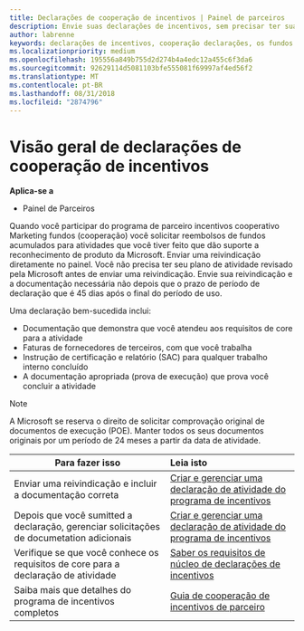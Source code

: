 ```yaml
---
title: Declarações de cooperação de incentivos | Painel de parceiros
description: Envie suas declarações de incentivos, sem precisar ter sua atividade de plano analisada pela primeira vez.
author: labrenne
keywords: declarações de incentivos, cooperação declarações, os fundos cooperativos
ms.localizationpriority: medium
ms.openlocfilehash: 195556a849b755d2d274b4a4edc12a455c6f3da6
ms.sourcegitcommit: 92629114d5081103bfe555081f69997af4ed56f2
ms.translationtype: MT
ms.contentlocale: pt-BR
ms.lasthandoff: 08/31/2018
ms.locfileid: "2874796"
---
```

# <a name="incentives-co-op-claims-overview"></a>Visão geral de declarações de cooperação de incentivos

**Aplica-se a**

- Painel de Parceiros

Quando você participar do programa de parceiro incentivos cooperativo Marketing fundos (cooperação) você solicitar reembolsos de fundos acumulados para atividades que você tiver feito que dão suporte a reconhecimento de produto da Microsoft. Enviar uma reivindicação diretamente no painel. Você não precisa ter seu plano de atividade revisado pela Microsoft antes de enviar uma reivindicação. Envie sua reivindicação e a documentação necessária não depois que o prazo de período de declaração que é 45 dias após o final do período de uso. 

Uma declaração bem-sucedida inclui:

- Documentação que demonstra que você atendeu aos requisitos de core para a atividade
- Faturas de fornecedores de terceiros, com que você trabalha
- Instrução de certificação e relatório (SAC) para qualquer trabalho interno concluído
- A documentação apropriada (prova de execução) que prova você concluir a atividade 

>[!NOTE]
>A Microsoft se reserva o direito de solicitar comprovação original de documentos de execução (POE). Manter todos os seus documentos originais por um período de 24 meses a partir da data de atividade. 

|**Para fazer isso**   |**Leia isto**   |
|-----------------|:--------------------------------------|
|Enviar uma reivindicação e incluir a documentação correta|[Criar e gerenciar uma declaração de atividade do programa de incentivos](create-incentives-claims.md)|
|Depois que você sumitted a declaração, gerenciar solicitações de documetation adicionais|[Criar e gerenciar uma declaração de atividade do programa de incentivos](create-incentives-claims.md)  |
|Verifique se que você conhece os requisitos de core para a declaração de atividade|[Saber os requisitos de núcleo de declarações de incentivos](core-requirements.md)   |
|Saiba mais que detalhes do programa de incentivos completos|[Guia de cooperação de incentivos de parceiro](https://assets.microsoft.com/coop-guidebook.pdf)
                                                                                 
                                   